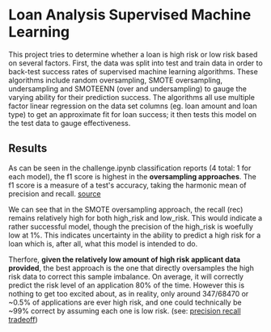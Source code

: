 # Loan Analysis Supervised Machine Learning
This project tries to determine whether a loan is high risk or low risk based on several factors. First, the data was split into test and train data in order to back-test success rates of supervised machine learning algorithms. These algorithms include random oversampling, SMOTE oversampling, undersampling and SMOTEENN (over and undersampling) to gauge the varying ability for their prediction success. The algorithms all use multiple factor linear regression on the data set columns (eg. loan amount and loan type) to get an approximate fit for loan success; it then tests this model on the test data to gauge effectiveness.

## Results
As can be seen in the challenge.ipynb classification reports (4 total: 1 for each model), the f1 score is highest in the **oversampling approaches**. The f1 score is a measure of a test's accuracy, taking the harmonic mean of precision and recall. [source](https://deepai.org/machine-learning-glossary-and-terms/f-score) 

We can see that in the SMOTE oversampling approach, the recall (rec) remains relatively high for both high_risk and low_risk. This would indicate a rather successful model, though the precision of the high_risk is woefully low at 1%. This indicates uncertainty in the ability to predict a high risk for a loan which is, after all, what this model is intended to do.

Therfore, **given the relatively low amount of high risk applicant data provided**, the best approach is the one that directly oversamples the high risk data to correct this sample imbalance. On average, it will correctly predict the risk level of an application 80% of the time. However this is nothing to get too excited about, as in reality, only around 347/68470 or ~0.5% of applications are ever high risk, and one could technically be ~99% correct by assuming each one is low risk. (see: [precision recall tradeoff](https://www.machinelearningaptitude.com/topics/machine-learning/what-is-precision-recall-tradeoff/#:~:text=Precision%20is%20the%20fraction%20of,total%20positives%20in%20the%20dataset))
